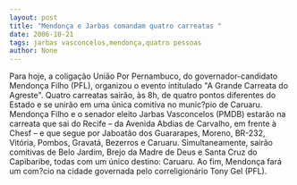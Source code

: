 ```yaml
---
layout: post
title: "Mendonça e Jarbas comandam quatro carreatas "
date: 2006-10-21
tags: jarbas vasconcelos,mendonça,quatro pessoas
author: None
---
```

Para hoje, a coligação União Por Pernambuco, do governador-candidato Mendonça Filho (PFL),&nbsp;organizou o evento intitulado \"A Grande Carreata do Agreste\". 
Quatro carreatas sairão, às 8h, de quatro pontos diferentes do Estado e se unirão em uma única comitiva no munic?pio de Caruaru.
Mendonça Filho e o senador eleito Jarbas Vasconcelos (PMDB)&nbsp;estarão na carreata que sai do Recife – da Avenida Abdias de Carvalho, em frente à Chesf – e que segue por Jaboatão dos Guararapes, Moreno, BR-232, Vitória, Pombos, Gravatá, Bezerros e Caruaru. 
Simultaneamente, sairão comitivas de Belo Jardim, Brejo da Madre de Deus e Santa Cruz do Capibaribe, todas com um único destino: Caruaru. Ao fim, Mendonça fará um com?cio na cidade governada pelo correligionário Tony Gel (PFL). 